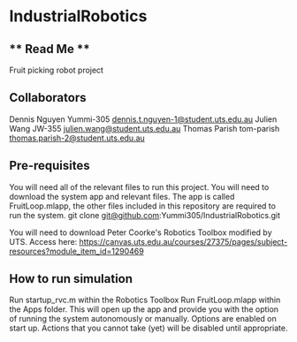 # IndustrialRobotics
## ** Read Me **
Fruit picking robot project

## Collaborators
Dennis Nguyen Yummi-305   dennis.t.nguyen-1@student.uts.edu.au
Julien Wang   JW-355    julien.wang@student.uts.edu.au
Thomas Parish tom-parish  thomas.parish-2@student.uts.edu.au

## Pre-requisites
You will need all of the relevant files to run this project.
You will need to download the system app and relevant files.
The app is called FruitLoop.mlapp, the other files included in this repository are required to run the system.
git clone git@github.com:Yummi305/IndustrialRobotics.git

You will need to download Peter Coorke's Robotics Toolbox modified by UTS.
Access here: https://canvas.uts.edu.au/courses/27375/pages/subject-resources?module_item_id=1290469

## How to run simulation
Run startup_rvc.m within the Robotics Toolbox
Run FruitLoop.mlapp within the Apps folder.
This will open up the app and provide you with the option of running the system autonomously or manually.
Options are enabled on start up. Actions that you cannot take (yet) will be disabled until appropriate.

